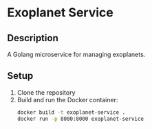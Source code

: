 # Exoplanet Service

## Description
A Golang microservice for managing exoplanets.

## Setup
1. Clone the repository
2. Build and run the Docker container:
   ```bash
   docker build -t exoplanet-service .
   docker run -p 8000:8000 exoplanet-service
